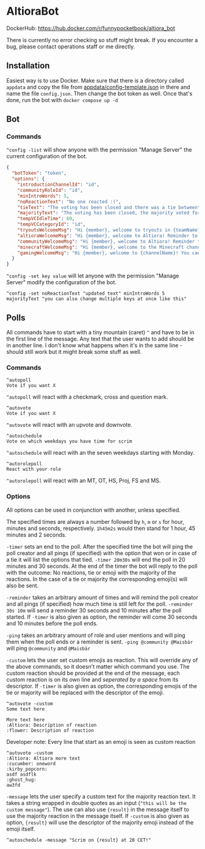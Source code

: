 # AltioraBot

DockerHub: https://hub.docker.com/r/funnypocketbook/altiora_bot

There is currently no error checking so stuff might break. If you encounter a bug, please contact operations staff or me directly.

## Installation
Easiest way is to use Docker. Make sure that there is a directory called `appdata` and copy the file from [appdata/config-template.json](https://github.com/FunnyPocketBook/AltioraBot/blob/master/appdata/config-template.json) in there and name the file `config.json`. Then change the bot token as well.
Once that's done, run the bot with `docker compose up -d` 

## Bot

### Commands

`^config -list` will show anyone with the permission "Manage Server" the current configuration of the bot.

```JSON
{
  "botToken": "token",
  "options": {
    "introductionChannelId": "id",
    "communityRoleId": "id",
    "minIntroWords": 5,
    "noReactionText": "No one reacted :(",
    "tieText": "The voting has been closed and there was a tie between",
    "majorityText": "The voting has been closed, the majority voted for",
    "tempVCIdleTime": 60,
    "tempVCCategoryId": "id",
    "tryoutsWelcomeMsg": "Hi {member}, welcome to tryouts in {teamName}! Please write your role/rank for everyone to see and please keep an eye on this channel to know scrim times etc. :)",
    "altioraWelcomeMsg": "Hi {member}, welcome to Altiora! Reminder to look at {altioraRoleMenu} to get some NEW FRESH EXCLUSIVE roles! :)",
    "communityWelcomeMsg": "Hi {member}, welcome to Altiora! Reminder to look at {roleMenu} to get some roles! :)",
    "minecraftWelcomeMsg": "Hi {member}, welcome to the Minecraft channel! Please check the pinned message for the server details and ask to be whitelisted! :)",
    "gamingWelcomeMsg": "Hi {member}, welcome to {channelName}! You can ping LFG gaming in this channel to only ping those who also have the {channelName} role! :)"
  }
}

```

`^config -set key value` will let anyone with the permission "Manage Server" modify the configuration of the bot.
```
^config -set noReactionText "updated text" minIntroWords 5 majorityText "you can also change multiple keys at once like this"
```


## Polls
All commands have to start with a tiny mountain (caret) `^` and have to be in the first line of the message. Any text that the user wants to add should be in another line. I don't know what happens when it's in the same line - should still work but it might break some stuff as well.

### Commands

```
^autopoll
Vote if you want X
```

`^autopoll` will react with a checkmark, cross and question mark.




```
^autovote
Vote if you want X
```

`^autovote` will react with an upvote and downvote.


```
^autoschedule
Vote on which weekdays you have time for scrim
```

`^autoschedule` will react with an the seven weekdays starting with Monday.


```
^autorolepoll
React with your role
```

`^autorolepoll` will react with an MT, OT, HS, Proj, FS and MS.

### Options
All options can be used in conjunction with another, unless specified.

The specified times are always a number followed by `h`, `m` or `s` for hour, minutes and seconds, respectively. `1h45m2s` would then stand for 1 hour, 45 minutes and 2 seconds.

`-timer` sets an end to the poll. After the specified time the bot will ping the poll creator and all pings (if specified) with the option that won or in case of a tie it will list the options that tied. `-timer 20m30s` will end the poll in 20 minutes and 30 seconds. At the end of the timer the bot will reply to the poll with the outcome: No reactions, tie or emoji with the majority of the reactions. In the case of a tie or majority the corresponding emoji(s) will also be sent.

`-reminder` takes an arbitrary amount of times and will remind the poll creator and all pings (if specified) how much time is still left for the poll. `-reminder 30s 10m` will send a reminder 30 seconds and 10 minutes after the poll started. If `-timer` is also given as option, the reminder will come 30 seconds and 10 minutes before the poll ends.

`-ping` takes an arbitrary amount of role and user mentions and will ping them when the poll ends or a reminder is sent. `-ping @community @Maisbär` will ping `@community` and `@Maisbär`

`-custom` lets the user set custom emojis as reaction. This will override any of the above commands, so it doesn't matter which command you use. The custom reaction should be provided at the end of the message, each custom reaction is on its own line and *seperated by a space* from its descriptor. If `-timer` is also given as option, the corresponding emojis of the tie or majority will be replaced with the descriptor of the emoji.
```
^autovote -custom
Some text here

More text here
:Altiora: Description of reaction
:flower: Description of reaction
```

Developer note:
Every line that start as an emoji is seen as custom reaction
```
^autovote -custom
:Altiora: Altiora more text
:cucumber: oneword
:kirby_popcorn:  
asdf asdflk
:ghost_hug:
aw3fd
```

`-message` lets the user specify a custom text for the majority reaction text. It takes a string wrapped in double quotes as an input (`"this will be the custom message"`). The use can also use `{result}` in the message itself to use the majority reaction in the message itself. If `-custom` is also given as option, `{result}` will use the descriptor of the majority emoji instead of the emoji itself.
```
^autoschedule -message "Scrim on {result} at 20 CET!"
```
